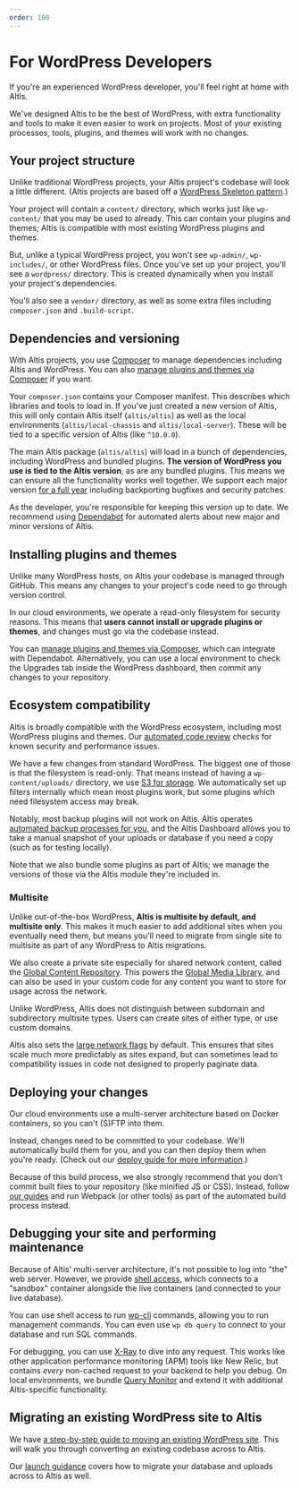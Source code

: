 ```yaml
---
order: 100
---
```

# For WordPress Developers

If you're an experienced WordPress developer, you'll feel right at home with Altis.

We've designed Altis to be the best of WordPress, with extra functionality and tools to make it even easier to work on projects. Most of your existing processes, tools, plugins, and themes will work with no changes.


## Your project structure

Unlike traditional WordPress projects, your Altis project's codebase will look a little different. (Altis projects are based off a [WordPress Skeleton pattern](https://github.com/markjaquith/WordPress-Skeleton).)

Your project will contain a `content/` directory, which works just like `wp-content/` that you may be used to already. This can contain your plugins and themes; Altis is compatible with most existing WordPress plugins and themes.

But, unlike a typical WordPress project, you won't see `wp-admin/`, `wp-includes/`, or other WordPress files. Once you've set up your project, you'll see a `wordpress/` directory. This is created dynamically when you install your project's dependencies.

You'll also see a `vendor/` directory, as well as some extra files including `composer.json` and `.build-script`.


## Dependencies and versioning

With Altis projects, you use [Composer](https://getcomposer.org/) to manage dependencies including Altis and WordPress. You can also [manage plugins and themes via Composer](third-party-plugins.md) if you want.

Your `composer.json` contains your Composer manifest. This describes which libraries and tools to load in. If you've just created a new version of Altis, this will only contain Altis itself (`altis/altis`) as well as the local environments (`altis/local-chassis` and `altis/local-server`). These will be tied to a specific version of Altis (like `^10.0.0`).

The main Altis package (`altis/altis`) will load in a bunch of dependencies, including WordPress and bundled plugins. **The version of WordPress you use is tied to the Altis version**, as are any bundled plugins. This means we can ensure all the functionality works well together. We support each major version [for a full year](docs://guides/long-term-support/) including backporting bugfixes and security patches.

As the developer, you're responsible for keeping this version up to date. We recommend using [Dependabot](https://github.blog/2020-06-01-keep-all-your-packages-up-to-date-with-dependabot/) for automated alerts about new major and minor versions of Altis.


## Installing plugins and themes

Unlike many WordPress hosts, on Altis your codebase is managed through GitHub. This means any changes to your project's code need to go through version control.

In our cloud environments, we operate a read-only filesystem for security reasons. This means that **users cannot install or upgrade plugins or themes**, and changes must go via the codebase instead.

You can [manage plugins and themes via Composer](third-party-plugins.md), which can integrate with Dependabot. Alternatively, you can use a local environment to check the Upgrades tab inside the WordPress dashboard, then commit any changes to your repository.


## Ecosystem compatibility

Altis is broadly compatible with the WordPress ecosystem, including most WordPress plugins and themes. Our [automated code review](docs://guides/code-review/) checks for known security and performance issues.

We have a few changes from standard WordPress. The biggest one of those is that the filesystem is read-only. That means instead of having a `wp-content/uploads/` directory, we use [S3 for storage](docs://cloud/s3-storage/). We automatically set up filters internally which mean most plugins work, but some plugins which need filesystem access may break.

Notably, most backup plugins will not work on Altis. Altis operates [automated backup processes for you](docs://cloud/backups/), and the Altis Dashboard allows you to take a manual snapshot of your uploads or database if you need a copy (such as for testing locally).

Note that we also bundle some plugins as part of Altis; we manage the versions of those via the Altis module they're included in.


### Multisite

Unlike out-of-the-box WordPress, **Altis is multisite by default, and multisite only**. This makes it much easier to add additional sites when you eventually need them, but means you'll need to migrate from single site to multisite as part of any WordPress to Altis migrations.

We also create a private site especially for shared network content, called the [Global Content Repository](docs://core/global-content-repository/). This powers the [Global Media Library](docs://media/global-media-library/), and can also be used in your custom code for any content you want to store for usage across the network.

Unlike WordPress, Altis does not distinguish between subdomain and subdirectory multisite types. Users can create sites of either type, or use custom domains.

Altis also sets the [large network flags](https://developer.wordpress.org/reference/functions/wp_is_large_network/) by default. This ensures that sites scale much more predictably as sites expand, but can sometimes lead to compatibility issues in code not designed to properly paginate data.


## Deploying your changes

Our cloud environments use a multi-server architecture based on Docker containers, so you can't (S)FTP into them.

Instead, changes need to be committed to your codebase. We'll automatically build them for you, and you can then deploy them when you're ready. (Check out our [deploy guide for more information](deploy.md).)

Because of this build process, we also strongly recommend that you don't commit built files to your repository (like minified JS or CSS). Instead, follow [our guides](docs://cloud/build-scripts/) and run Webpack (or other tools) as part of the automated build process instead.


## Debugging your site and performing maintenance

Because of Altis' multi-server architecture, it's not possible to log into "the" web server. However, we provide [shell access](docs://cloud/dashboard/cli/), which connects to a "sandbox" container alongside the live containers (and connected to your live database).

You can use shell access to run [wp-cli](https://wp-cli.org/) commands, allowing you to run management commands. You can even use `wp db query` to connect to your database and run SQL commands.

For debugging, you can use [X-Ray](docs://cloud/dashboard/x-ray/) to dive into any request. This works like other application performance monitoring (APM) tools like New Relic, but contains *every* non-cached request to your backend to help you debug. On local environments, we bundle [Query Monitor](docs://dev-tools/) and extend it with additional Altis-specific functionality.


## Migrating an existing WordPress site to Altis

We have [a step-by-step guide to moving an existing WordPress site](docs://guides/migrating-from-wordpress/). This will walk you through converting an existing codebase across to Altis.

Our [launch guidance](docs://guides/launching-a-site-on-altis/) covers how to migrate your database and uploads across to Altis as well.

